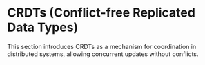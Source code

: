 # CRDTs (Conflict-free Replicated Data Types)

This section introduces CRDTs as a mechanism for coordination in distributed systems, allowing concurrent updates without conflicts.